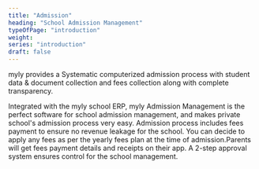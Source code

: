 ```yaml
---
title: "Admission"
heading: "School Admission Management"
typeOfPage: "introduction"
weight:
series: "introduction"
draft: false
---
```



<p>myly provides a Systematic computerized admission process with student data & document collection and fees collection along with complete transparency. </p>
<p style="margin:0 0 18px">Integrated with the myly school ERP, myly Admission Management is the perfect software for school admission management, and makes private school's admission process very easy. Admission process includes fees payment to ensure no revenue leakage for the school. You can decide to apply any fees as per the yearly fees plan at the time of admission.Parents will get fees payment details and receipts on their app. A 2-step approval system ensures control for the school management.</p>